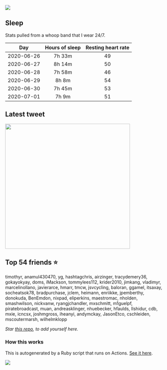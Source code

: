 ![](https://github.com/mscoutermarsh/mscoutermarsh/blob/master/Enter_Mike.gif?raw=true)

## Sleep
Stats pulled from a whoop band that I wear 24/7.

|Day|Hours of sleep|Resting heart rate|
|:-:|:-:|:-:|
|2020-06-26|7h 33m|49|
|2020-06-27|8h 14m|50|
|2020-06-28|7h 58m|46|
|2020-06-29|8h 8m|54|
|2020-06-30|7h 45m|53|
|2020-07-01|7h 9m|51|

## Latest tweet
[<img src="https://hcti.io/v1/image/2a592d14-9843-43b0-b6c7-d416b91c619a" width="400">](https://twitter.com/mscccc/status/1275924780223475713)

## Top 54 friends ⭐️
timothyr, anamul430470, yg, hashtagchris, airzinger, tracydemery36, gokayokyay, doms, iMackson, tommylees112, krider2010, jimkang, vladimyr, marcelinollano, javierarce, hmarr, tmcw, jsvcycling, baloran, ggamel, itsaxay, socheatsok78, bradpurchase, jclem, heimann, enriikke, jpemberthy, donokuda, BenEmdon, nixpad, eliperkins, maestromac, nholden, smashwilson, nickvanw, ryangjchandler, mxschmitt, m1guelpf, piratebroadcast, muan, andreasklinger, nhuebecker, hfaulds, Ilshidur, cdb, mxie, icncsx, joshmgross, iheanyi, andymckay, JasonEtco, cschleiden, mscoutermarsh, wilhelmklopp

*Star [this repo](https://github.com/mscoutermarsh/mscoutermarsh), to add yourself here.*

### How this works
This is autogenerated by a Ruby script that runs on Actions. [See it here](https://github.com/mscoutermarsh/mscoutermarsh).


![](https://github.com/mscoutermarsh/mscoutermarsh/blob/master/teeter.gif?raw=true)

